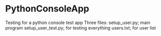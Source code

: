 # PythonConsoleApp
Testing for a python console test app
Three files:
setup_user.py; main program
setup_user_test.py; for testing everything
users.txt; for user list
